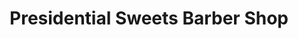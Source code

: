 ---
title: "Presidential Sweets Barber Shop"
url: /buffalo/presidential-sweets-barber-shop/
shop: hairdresser
---